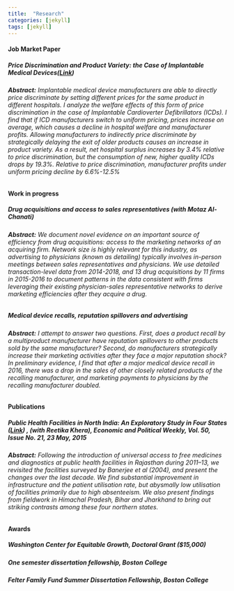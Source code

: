 ```yaml
---
title:  "Research"
categories: [jekyll]
tags: [jekyll]
---
```









<!---

<h3 id="job-market-paper">Job Market Paper</h3>
<ul>
  <h4><b>Title of Paper</b>
(<a href=" target="_blank"><em>Draft</em></a>)(<a href="" target="_blank"><em>Slides</em></a>)</h4>
<details><summary>Abstract:</summary><p><font size="2">Abstract here</details>
</ul>
\

<!---

<h3 id="job-market-paper">Job Market Paper</h3>
<ul>
  <h4><b>The welfare effects of price discrimination when product offerings are endogenous; the case of Implantable Medical Devices</b> (coming soon) 
<ul>
-->

 <h4 id="jmp">Job Market Paper</h4>
 <h5><strong>Price Discrimination and Product Variety: the Case of Implantable Medical Devices</strong><em>(<a href="/files/Goel_JMP.pdf" target="_blank"><em>Link</em></a>)</em></h5>
 <h6><strong>Abstract:</strong> Implantable medical device manufacturers are able to directly price discriminate by setting different prices for the same product in different hospitals. I analyze the welfare effects of this form of price discrimination in the case of Implantable Cardioverter Defibrillators (ICDs). I find that if ICD manufacturers switch to uniform pricing, prices increase on average, which causes a decline in hospital welfare and manufacturer profits. Allowing manufacturers to indirectly price discriminate by strategically delaying the exit of older products causes an increase in product variety. As a result, net hospital surplus increases by 3.4% relative to price discrimination, but the consumption of new, higher quality ICDs drops by 19.3%. Relative to price discrimination, manufacturer profits under uniform pricing decline by 6.6%-12.5% </h6> 

 <h4 id="working">Work in progress</h4>
 <h5><strong>Drug acquisitions and access to sales representatives</strong> (with <em>Motaz Al-Chanati</em>) </h5>  
 <h6><strong>Abstract:</strong> We document novel evidence on an important source of efficiency from drug acquisitions: access to the marketing networks of an acquiring firm. Network size is highly relevant for this industry, as advertising to physicians (known as detailing) typically involves in-person meetings between sales representatives and physicians. We use detailed transaction-level data from 2014-2018,  and 13 drug acquisitions by 11 firms in 2015-2016 to document patterns in the data consistent with firms leveraging their existing physician-sales representative networks to derive marketing efficiencies after they acquire a drug. </h6>
 
 <h5><strong>Medical device recalls, reputation spillovers and advertising</strong> </h5>  
 <h6><strong>Abstract:</strong>  I attempt to answer two questions. First, does a product recall by a multiproduct manufacturer have reputation spillovers to other products sold by the same manufacturer? Second, do manufacturers strategically increase their marketing activities after they face a major reputation shock? In preliminary evidence, I find that after a major medical device recall in 2016, there was a drop in the sales of other closely related products of the recalling manufacturer, and marketing payments to physicians by the recalling manufacturer doubled. </h6> 
  
  
 <h4 id="publications">Publications</h4>
 <h5><strong>Public Health Facilities in North India: An Exploratory Study in Four States</strong> (<a href="/files/epw_paper.pdf" target="_blank"><em>Link</em></a>) , (with <em>Reetika Khera</em>),  
<em>Economic and Political Weekly, Vol. 50, Issue No. 21, 23 May, 2015</em></h5>   
 <h6><strong>Abstract:</strong> Following the introduction of universal access to free medicines
and diagnostics at public health facilities in Rajasthan during 2011–13, we revisited the facilities surveyed by Banerjee et al (2004), and present the changes over the last decade. We find substantial improvement in infrastructure and the patient utilisation rate, but abysmally low utilisation of facilities primarily due to high absenteeism. We also present
findings from fieldwork in Himachal Pradesh, Bihar and Jharkhand to bring out striking contrasts among these four northern states. </h6>
    
 <h4 id="awards">Awards</h4>
  <h5> Washington Center for Equitable Growth, Doctoral Grant <em>($15,000)</em></h5>
  <h5>One semester dissertation fellowship, Boston College     </h5>   
  <h5> Felter Family Fund Summer Dissertation Fellowship, Boston College </h5> 
    
<!---
   <h4 id="working">Work in progress</h4>
 <h5><b>Drug acquisitions and firm efficiencies in marketing</b> (with <em>Motaz Al-Chanati</em>), 
  <details><summary>Abstract:</summary><p><font size="2"> We document novel evidence on an important source of efficiency from drug acquisitions: access to the marketing networks of an acquiring firm. Network size is highly relevant for this industry, as advertising to physicians (known as detailing) typically involves in-person meetings between sales representatives and physicians. We use detailed transaction-level data from 2014-2018 on physician detailing, and 13 drug acquisitions by 11 firms in 2015-2016 to document three facts. First, physician detailing for a drug increases after its acquisition. Second, the acquiring firm disproportionately advertises its newly acquired drug to physicians that it had already detailed prior to the acquisition. Third, physicians that receive detailing payments for a drug are more likely to prescribe it. Our results suggest that firms leverage their existing physician-sales representative networks to derive marketing efficiencies after acquiring a drug.</font></p></details>
-->
     
      
